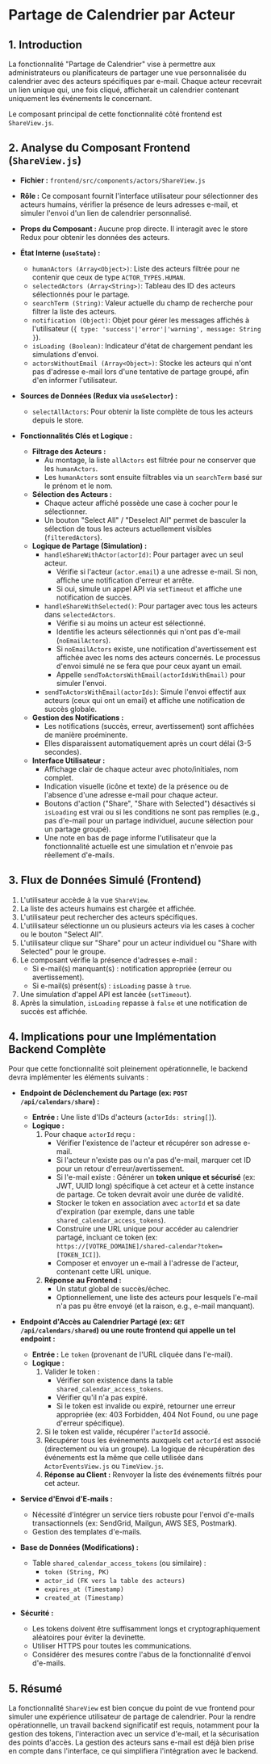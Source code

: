 # Partage de Calendrier par Acteur

## 1. Introduction

La fonctionnalité "Partage de Calendrier" vise à permettre aux administrateurs ou planificateurs de partager une vue personnalisée du calendrier avec des acteurs spécifiques par e-mail. Chaque acteur recevrait un lien unique qui, une fois cliqué, afficherait un calendrier contenant uniquement les événements le concernant.

Le composant principal de cette fonctionnalité côté frontend est `ShareView.js`.

## 2. Analyse du Composant Frontend (`ShareView.js`)

*   **Fichier :** `frontend/src/components/actors/ShareView.js`
*   **Rôle :** Ce composant fournit l'interface utilisateur pour sélectionner des acteurs humains, vérifier la présence de leurs adresses e-mail, et simuler l'envoi d'un lien de calendrier personnalisé.

*   **Props du Composant :** Aucune prop directe. Il interagit avec le store Redux pour obtenir les données des acteurs.

*   **État Interne (`useState`) :**
    *   `humanActors (Array<Object>)`: Liste des acteurs filtrée pour ne contenir que ceux de type `ACTOR_TYPES.HUMAN`.
    *   `selectedActors (Array<String>)`: Tableau des ID des acteurs sélectionnés pour le partage.
    *   `searchTerm (String)`: Valeur actuelle du champ de recherche pour filtrer la liste des acteurs.
    *   `notification (Object)`: Objet pour gérer les messages affichés à l'utilisateur (`{ type: 'success'|'error'|'warning', message: String }`).
    *   `isLoading (Boolean)`: Indicateur d'état de chargement pendant les simulations d'envoi.
    *   `actorsWithoutEmail (Array<Object>)`: Stocke les acteurs qui n'ont pas d'adresse e-mail lors d'une tentative de partage groupé, afin d'en informer l'utilisateur.

*   **Sources de Données (Redux via `useSelector`) :**
    *   `selectAllActors`: Pour obtenir la liste complète de tous les acteurs depuis le store.

*   **Fonctionnalités Clés et Logique :**
    *   **Filtrage des Acteurs :**
        *   Au montage, la liste `allActors` est filtrée pour ne conserver que les `humanActors`.
        *   Les `humanActors` sont ensuite filtrables via un `searchTerm` basé sur le prénom et le nom.
    *   **Sélection des Acteurs :**
        *   Chaque acteur affiché possède une case à cocher pour le sélectionner.
        *   Un bouton "Select All" / "Deselect All" permet de basculer la sélection de tous les acteurs actuellement visibles (`filteredActors`).
    *   **Logique de Partage (Simulation) :**
        *   `handleShareWithActor(actorId)`: Pour partager avec un seul acteur.
            *   Vérifie si l'acteur (`actor.email`) a une adresse e-mail. Si non, affiche une notification d'erreur et arrête.
            *   Si oui, simule un appel API via `setTimeout` et affiche une notification de succès.
        *   `handleShareWithSelected()`: Pour partager avec tous les acteurs dans `selectedActors`.
            *   Vérifie si au moins un acteur est sélectionné.
            *   Identifie les acteurs sélectionnés qui n'ont pas d'e-mail (`noEmailActors`).
            *   Si `noEmailActors` existe, une notification d'avertissement est affichée avec les noms des acteurs concernés. Le processus d'envoi simulé ne se fera que pour ceux ayant un email.
            *   Appelle `sendToActorsWithEmail(actorIdsWithEmail)` pour simuler l'envoi.
        *   `sendToActorsWithEmail(actorIds)`: Simule l'envoi effectif aux acteurs (ceux qui ont un email) et affiche une notification de succès globale.
    *   **Gestion des Notifications :**
        *   Les notifications (succès, erreur, avertissement) sont affichées de manière proéminente.
        *   Elles disparaissent automatiquement après un court délai (3-5 secondes).
    *   **Interface Utilisateur :**
        *   Affichage clair de chaque acteur avec photo/initiales, nom complet.
        *   Indication visuelle (icône et texte) de la présence ou de l'absence d'une adresse e-mail pour chaque acteur.
        *   Boutons d'action ("Share", "Share with Selected") désactivés si `isLoading` est vrai ou si les conditions ne sont pas remplies (e.g., pas d'e-mail pour un partage individuel, aucune sélection pour un partage groupé).
        *   Une note en bas de page informe l'utilisateur que la fonctionnalité actuelle est une simulation et n'envoie pas réellement d'e-mails.

## 3. Flux de Données Simulé (Frontend)

1.  L'utilisateur accède à la vue `ShareView`.
2.  La liste des acteurs humains est chargée et affichée.
3.  L'utilisateur peut rechercher des acteurs spécifiques.
4.  L'utilisateur sélectionne un ou plusieurs acteurs via les cases à cocher ou le bouton "Select All".
5.  L'utilisateur clique sur "Share" pour un acteur individuel ou "Share with Selected" pour le groupe.
6.  Le composant vérifie la présence d'adresses e-mail :
    *   Si e-mail(s) manquant(s) : notification appropriée (erreur ou avertissement).
    *   Si e-mail(s) présent(s) : `isLoading` passe à `true`.
7.  Une simulation d'appel API est lancée (`setTimeout`).
8.  Après la simulation, `isLoading` repasse à `false` et une notification de succès est affichée.

## 4. Implications pour une Implémentation Backend Complète

Pour que cette fonctionnalité soit pleinement opérationnelle, le backend devra implémenter les éléments suivants :

*   **Endpoint de Déclenchement du Partage (ex: `POST /api/calendars/share`) :**
    *   **Entrée :** Une liste d'IDs d'acteurs (`actorIds: string[]`).
    *   **Logique :**
        1.  Pour chaque `actorId` reçu :
            *   Vérifier l'existence de l'acteur et récupérer son adresse e-mail.
            *   Si l'acteur n'existe pas ou n'a pas d'e-mail, marquer cet ID pour un retour d'erreur/avertissement.
            *   Si l'e-mail existe : Générer un **token unique et sécurisé** (ex: JWT, UUID long) spécifique à cet acteur et à cette instance de partage. Ce token devrait avoir une durée de validité.
            *   Stocker le token en association avec `actorId` et sa date d'expiration (par exemple, dans une table `shared_calendar_access_tokens`).
            *   Construire une URL unique pour accéder au calendrier partagé, incluant ce token (ex: `https://[VOTRE_DOMAINE]/shared-calendar?token=[TOKEN_ICI]`).
            *   Composer et envoyer un e-mail à l'adresse de l'acteur, contenant cette URL unique.
        2.  **Réponse au Frontend :**
            *   Un statut global de succès/échec.
            *   Optionnellement, une liste des acteurs pour lesquels l'e-mail n'a pas pu être envoyé (et la raison, e.g., e-mail manquant).

*   **Endpoint d'Accès au Calendrier Partagé (ex: `GET /api/calendars/shared`) ou une route frontend qui appelle un tel endpoint :**
    *   **Entrée :** Le `token` (provenant de l'URL cliquée dans l'e-mail).
    *   **Logique :**
        1.  Valider le token :
            *   Vérifier son existence dans la table `shared_calendar_access_tokens`.
            *   Vérifier qu'il n'a pas expiré.
            *   Si le token est invalide ou expiré, retourner une erreur appropriée (ex: 403 Forbidden, 404 Not Found, ou une page d'erreur spécifique).
        2.  Si le token est valide, récupérer l'`actorId` associé.
        3.  Récupérer tous les événements auxquels cet `actorId` est associé (directement ou via un groupe). La logique de récupération des événements est la même que celle utilisée dans `ActorEventsView.js` ou `TimeView.js`.
        4.  **Réponse au Client :** Renvoyer la liste des événements filtrés pour cet acteur.

*   **Service d'Envoi d'E-mails :**
    *   Nécessité d'intégrer un service tiers robuste pour l'envoi d'e-mails transactionnels (ex: SendGrid, Mailgun, AWS SES, Postmark).
    *   Gestion des templates d'e-mails.

*   **Base de Données (Modifications) :**
    *   Table `shared_calendar_access_tokens` (ou similaire) :
        *   `token (String, PK)`
        *   `actor_id (FK vers la table des acteurs)`
        *   `expires_at (Timestamp)`
        *   `created_at (Timestamp)`

*   **Sécurité :**
    *   Les tokens doivent être suffisamment longs et cryptographiquement aléatoires pour éviter la devinette.
    *   Utiliser HTTPS pour toutes les communications.
    *   Considérer des mesures contre l'abus de la fonctionnalité d'envoi d'e-mails.

## 5. Résumé

La fonctionnalité `ShareView` est bien conçue du point de vue frontend pour simuler une expérience utilisateur de partage de calendrier. Pour la rendre opérationnelle, un travail backend significatif est requis, notamment pour la gestion des tokens, l'interaction avec un service d'e-mail, et la sécurisation des points d'accès. La gestion des acteurs sans e-mail est déjà bien prise en compte dans l'interface, ce qui simplifiera l'intégration avec le backend.
